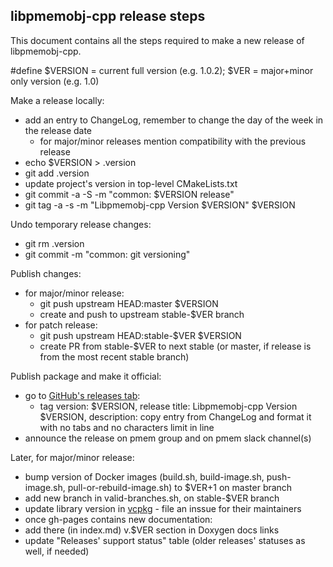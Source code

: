 ## libpmemobj-cpp release steps

This document contains all the steps required to make a new release of libpmemobj-cpp.

\#define $VERSION = current full version (e.g. 1.0.2); $VER = major+minor only version (e.g. 1.0)

Make a release locally:
- add an entry to ChangeLog, remember to change the day of the week in the release date
  - for major/minor releases mention compatibility with the previous release
- echo $VERSION > .version
- git add .version
- update project's version in top-level CMakeLists.txt
- git commit -a -S -m "common: $VERSION release"
- git tag -a -s -m "Libpmemobj-cpp Version $VERSION" $VERSION

Undo temporary release changes:
- git rm .version
- git commit -m "common: git versioning"

Publish changes:
- for major/minor release:
  - git push upstream HEAD:master $VERSION
  - create and push to upstream stable-$VER branch
- for patch release:
  - git push upstream HEAD:stable-$VER $VERSION
  - create PR from stable-$VER to next stable (or master, if release is from the most recent stable branch)

Publish package and make it official:
- go to [GitHub's releases tab](https://github.com/pmem/libpmemobj-cpp/releases/new):
  - tag version: $VERSION, release title: Libpmemobj-cpp Version $VERSION, description: copy entry from ChangeLog and format it with no tabs and no characters limit in line
- announce the release on pmem group and on pmem slack channel(s)

Later, for major/minor release:
- bump version of Docker images (build.sh, build-image.sh, push-image.sh, pull-or-rebuild-image.sh) to $VER+1 on master branch
- add new branch in valid-branches.sh, on stable-$VER branch
- update library version in [vcpkg](https://github.com/microsoft/vcpkg/blob/master/ports/libpmemobj-cpp) - file an inssue for their maintainers
- once gh-pages contains new documentation:
 - add there (in index.md) v.$VER section in Doxygen docs links
 - update "Releases' support status" table (older releases' statuses as well, if needed)
